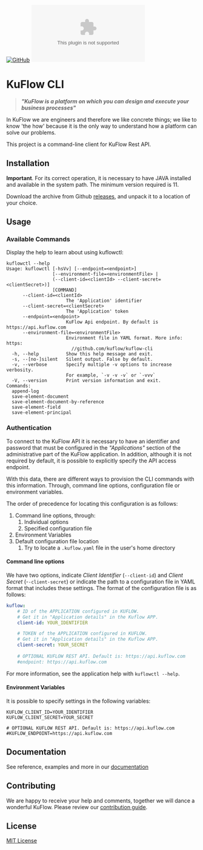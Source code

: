 [![GitHub](https://img.shields.io/github/license/kuflow/kuflow-cli?label=License)](https://github.com/kuflow/kuflow-cli/blob/master/LICENSE)
[![GitHub Release](https://img.shields.io/github/downloads/kuflo/kuflow-cli/latest/kuflow-cli-0.0.1.tar.gz)](https://github.com/kuflow/kuflow-cli/releases)

# KuFlow CLI

> ***"KuFlow is a platform on which you can design and execute your business processes"***

In KuFlow we are engineers and therefore we like concrete things; we like to know 'the how' because it is the only way to understand how a platform can solve our problems.

This project is a command-line client for KuFlow Rest API. 

## Installation

**Important**. For its correct operation, it is necessary to have JAVA installed and available in the system path. The minimum version required is 11.

Download the archive from Github [releases](https://github.com/kuflow/kuflow-cli/releases), and unpack it to a location of your choice.

## Usage

### Available Commands

Display the help to learn about using kuflowctl:

```shell script
kuflowctl --help
Usage: kuflowctl [-hsVv] [--endpoint=<endpoint>]
                 [--environment-file=<environmentFile> |
                 (--client-id=<clientId> --client-secret=<clientSecret>)]
                 [COMMAND]
      --client-id=<clientId>
                      The 'Application' identifier
      --client-secret=<clientSecret>
                      The 'Application' token
      --endpoint=<endpoint>
                      KuFlow Api endpoint. By default is https://api.kuflow.com
      --environment-file=<environmentFile>
                      Environment file in YAML format. More info: https:
                        //github.com/kuflow/kuflow-cli
  -h, --help          Show this help message and exit.
  -s, --[no-]silent   Silent output. False by default.
  -v, --verbose       Specify multiple -v options to increase verbosity.
                      For example, `-v -v -v` or `-vvv`
  -V, --version       Print version information and exit.
Commands:
  append-log
  save-element-document
  save-element-document-by-reference
  save-element-field
  save-element-principal
```

### Authentication

To connect to the KuFlow API it is necessary to have an identifier and password that must be configured in the *"Applications"* section of the administrative part of the KuFlow application. In addition, although it is not required by default, it is possible to explicitly specify the API access endpoint.

With this data, there are different ways to provision the CLI commands with this information. Through, command line options, configuration file or environment variables.

The order of precedence for locating this configuration is as follows:

1. Command line options, through: 
   1. Individual options
   2. Specified configuration file   
2. Environment Variables   
3. Default configuration file location
   1. Try to locate a `.kuflow.yaml` file in the user's home directory

#### Command line options

We have two options, indicate *Client Identifier* (`--client-id`) and *Client Secret* (-`-client-secret`) or indicate the path to a configuration file in YAML format that includes these settings. The format of the configuration file is as follows:

```yaml
kuflow:
    # ID of the APPLICATION configured in KUFLOW.
    # Get it in "Application details" in the Kuflow APP.
    client-id: YOUR_IDENTIFIER

    # TOKEN of the APPLICATION configured in KUFLOW.
    # Get it in "Application details" in the Kuflow APP.
    client-secret: YOUR_SECRET
    
    # OPTIONAL KUFLOW REST API. Default is: https://api.kuflow.com
    #endpoint: https://api.kuflow.com
```

For more information, see the application help with `kuflowctl --help`.

#### Environment Variables

It is possible to specify settings in the following variables:

```shell
KUFLOW_CLIENT_ID=YOUR_IDENTIFIER
KUFLOW_CLIENT_SECRET=YOUR_SECRET

# OPTIONAL KUFLOW REST API. Default is: https://api.kuflow.com
#KUFLOW_ENDPOINT=https://api.kuflow.com
```
## Documentation

See reference, examples and more in our [documentation](https://docs.kuflow.com/developers/kuflowctl/)

## Contributing

We are happy to receive your help and comments, together we will dance a wonderful KuFlow. Please review our [contribution guide](CONTRIBUTING.md).

## License

[MIT License](https://github.com/kuflow/kuflow-engine-client-java/blob/master/LICENSE)
